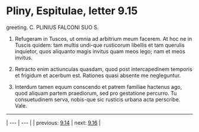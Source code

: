 # Pliny, Espitulae, letter 9.15

greeting. C. PLINIUS FALCONI SUO S.



1. Refugeram in Tuscos, ut omnia ad arbitrium meum facerem. At hoc ne in Tuscis quidem: tam multis undi-que rusticorum libellis et tam querulis inquietor, quos aliquanto magis invitus quam meos lego; nam et meos invitus.



2. Retracto enim actiunculas quasdam, quod post intercapedinem temporis et frigidum et acerbum est. Rationes quasi absente me negleguntur.



3. Interdum tamen equum conscendo et patrem familiae hactenus ago, quod aliquam partem praediorum, sed pro gestatione percurro. Tu consuetudinem serva, nobis-que sic rusticis urbana acta perscribe. Vale.



---

| --- | --- |
| previous: [9.14](../9.14/) | next: [9.16](../9.16/) |